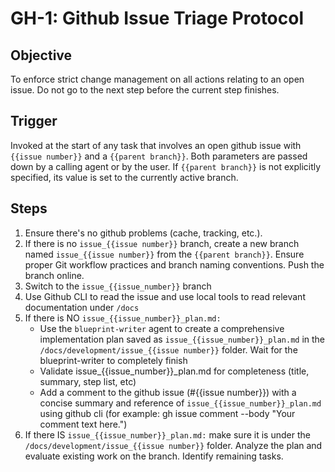 # GH-1: Github Issue Triage Protocol

## Objective
To enforce strict change management on all actions relating to an open issue. Do not go to the next step before the current step finishes.

## Trigger
Invoked at the start of any task that involves an open github issue with `{{issue number}}` and a `{{parent branch}}`. Both parameters are passed down by a calling agent or by the user. If `{{parent branch}}` is not explicitly specified, its value is set to the currently active branch.

## Steps

1. Ensure there's no github problems (cache, tracking, etc.).
2. If there is no `issue_{{issue number}}` branch, create a new branch named `issue_{{issue number}}` from the `{{parent branch}}`. Ensure proper Git workflow practices and branch naming conventions. Push the branch online.
3. Switch to the `issue_{{issue_number}}` branch
4. Use Github CLI to read the issue and use local tools to read relevant documentation under `/docs`
5. If there is NO `issue_{{issue_number}}_plan.md:`
   - Use the `blueprint-writer` agent to create a comprehensive implementation plan saved as `issue_{{issue_number}}_plan.md` in the `/docs/development/issue_{{issue number}}` folder. Wait for the blueprint-writer to completely finish
   - Validate issue_{{issue_number}}_plan.md for completeness (title, summary, step list, etc)
   - Add a comment to the github issue (#{{issue number}}) with a concise summary and reference of `issue_{{issue_number}}_plan.md` using github cli (for example: gh issue comment <issue-number> --body "Your comment text here.")
6. If there IS `issue_{{issue_number}}_plan.md:` make sure it is under the `/docs/development/issue_{{issue number}}` folder. Analyze the plan and evaluate existing work on the branch. Identify remaining tasks.